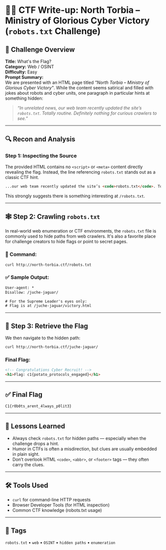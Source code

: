 # 🕵️‍♂️ CTF Write-up: North Torbia – Ministry of Glorious Cyber Victory (`robots.txt` Challenge)

## 📜 Challenge Overview

**Title:** What's the Flag?  
**Category:** Web / OSINT  
**Difficulty:** Easy  
**Prompt Summary:**  
We are presented with an HTML page titled _"North Torbia – Ministry of Glorious Cyber Victory"_. While the content seems satirical and filled with jokes about robots and cyber units, one paragraph in particular hints at something hidden:

> _“In unrelated news, our web team recently updated the site’s `robots.txt`. Totally routine. Definitely nothing for curious crawlers to see.”_

---

## 🔍 Recon and Analysis

### Step 1: Inspecting the Source

The provided HTML contains no `<script>` or `<meta>` content directly revealing the flag. Instead, the line referencing `robots.txt` stands out as a classic CTF hint.

```html
...our web team recently updated the site’s <code>robots.txt</code>. Totally routine. Definitely nothing for curious crawlers to see.
```

This strongly suggests there is something interesting at `/robots.txt`.

---

## 🕸️ Step 2: Crawling `robots.txt`

In real-world web enumeration or CTF environments, the `robots.txt` file is commonly used to hide paths from web crawlers. It's also a favorite place for challenge creators to hide flags or point to secret pages.

### 🔧 Command:

```bash
curl http://north-torbia.ctf/robots.txt
```

### ✅ Sample Output:

```txt
User-agent: *
Disallow: /juche-jaguar/

# For the Supreme Leader's eyes only:
# Flag is at /juche-jaguar/victory.html
```

---

## 🏁 Step 3: Retrieve the Flag

We then navigate to the hidden path:

```bash
curl http://north-torbia.ctf/juche-jaguar/
```

### Final Flag:

```html
<!-- Congratulations Cyber Recruit! -->
<h1>Flag: c1{potato_protocols_engaged}</h1>
```

---

## ✅ Final Flag

```txt
C1{r0b0ts_arent_4lways_p0lit3}
```

---

## 🧠 Lessons Learned

- Always check `robots.txt` for hidden paths — especially when the challenge drops a hint.
- Humor in CTFs is often a misdirection, but clues are usually embedded in plain sight.
- Don’t overlook HTML `<code>`, `<abbr>`, or `<footer>` tags — they often carry the clues.

---

## 🛠 Tools Used

- `curl` for command-line HTTP requests
- Browser Developer Tools (for HTML inspection)
- Common CTF knowledge (robots.txt usage)

---

## 📌 Tags

`robots.txt` • `web` • `OSINT` • `hidden paths` • `enumeration`
